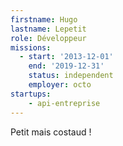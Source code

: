 ```yaml
---
firstname: Hugo
lastname: Lepetit
role: Développeur
missions:
  - start: '2013-12-01'
    end: '2019-12-31'
    status: independent
    employer: octo
startups:
    - api-entreprise
---
```


Petit mais costaud !
